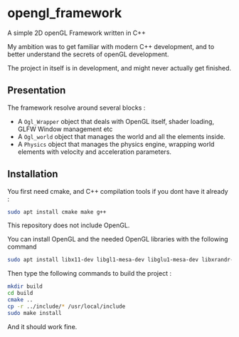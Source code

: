 # opengl_framework

A simple 2D openGL Framework written in C++

My ambition was to get familiar with modern C++ development, and to better understand the secrets of openGL development. 

The project in itself is in development, and might never actually get finished. 

## Presentation

The framework resolve around several blocks :

* A `Ogl_Wrapper` object that deals with OpenGL itself, shader loading, GLFW Window management etc
* A `Ogl_world` object that manages the world and all the elements inside. 
* A `Physics` object that manages the physics engine, wrapping world elements with velocity and acceleration parameters.

## Installation

You first need cmake, and C++ compilation tools if you dont have it already :
``` bash 
sudo apt install cmake make g++
```

This repository does not include OpenGL.

You can install OpenGL and the needed OpenGL libraries with the following command 
``` bash
sudo apt install libx11-dev libgl1-mesa-dev libglu1-mesa-dev libxrandr-dev libxext-dev
```

Then type the following commands to build the project : 

```bash
mkdir build
cd build
cmake ..
cp -r ../include/* /usr/local/include
sudo make install
```

And it should work fine.